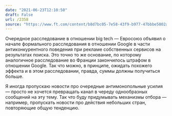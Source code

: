 ```yaml
---
date: "2021-06-23T12:10:50"
draft: False
url: /2358
source: "https://www.ft.com/content/b8d7bc05-7e58-43f9-b977-47bbbe5802aa"
---
```


Очередное расследование в отношении big tech — Евросоюз объявил о начале формального расследования в отношении Google в части антиконкурентного поведения при рекламе собственных сервисов на результатах поиска. Это точно то же основание, по которому аналогичное расследование во Франции закончилось штрафом в отношении Google. Так что можно, в принципе, ожидать похожего эффекта и в этом расследовании, правда, суммы должны получиться больше.

Я иногда пропускаю новости про очередные антимонопольные усилия — просто не хочется превращать канал в череду однообразных сообщений на эту тему. Так что буду придумывать механизмы отбора — например, пропускать новости про действия небольших стран, повторяющие общую тенденцию.
